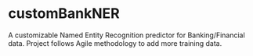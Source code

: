 # customBankNER
A customizable Named Entity Recognition predictor for Banking/Financial data. Project follows Agile methodology to add more training data.
